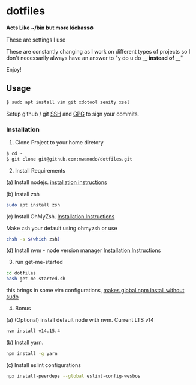 # dotfiles

**Acts Like ~/bin but more kickass🔥**

These are settings I use

These are constantly changing as I work on different types of projects so I don't necessarily always have an answer to "y do u do \_**\_ instead of \_\_**"

Enjoy!

## Usage

```bash
$ sudo apt install vim git xdotool zenity xsel
```

Setup github / git [SSH](https://docs.github.com/en/github/authenticating-to-github/connecting-to-github-with-ssh) and [GPG](https://docs.github.com/en/github/authenticating-to-github/managing-commit-signature-verification) to sign your commits.

### Installation

1. Clone Project to your home diretory

```bash
$ cd ~
$ git clone git@github.com:mwamodo/dotfiles.git
```

2. Install Requirements

(a) Install nodejs. [installation instructions](https://github.com/nodesource/distributions/blob/master/README.md#debinstall)

(b) Install zsh
```bash
sudo apt install zsh
```

(c) Install OhMyZsh. [Installation Instructions](https://ohmyz.sh/#install)

Make zsh your default using ohmyzsh or use
```bash
chsh -s $(which zsh)
```

(d) Install nvm - node version manager [Installation Instructions](https://github.com/nvm-sh/nvm)

3. run get-me-started

```bash
cd dotfiles
bash get-me-started.sh
```
this brings in some vim configurations, [makes global npm install without sudo](https://github.com/sindresorhus/guides/blob/master/npm-global-without-sudo.md)

4. Bonus

(a) (Optional) install default node with nvm. Current LTS v14
 ```bash
 nvm install v14.15.4
 ```

(b) Install yarn.
```bash
npm install -g yarn
```

(c) Install eslint configurations
```bash
npx install-peerdeps --global eslint-config-wesbos
```

<!-- TODO: Add nvm installation to the get started script -->
<!-- TODO: npm without sudo setup with script-->
<!-- TODO: The same scripts for ubuntu and mac. -->
<!-- 1. Better get started script. -->
<!-- - include "git config --global core.excludesfile \${HOME}/.gitignore_global" -->
